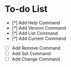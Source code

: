 # To-do List

- [*] Add Help Command
- [*] Add Version Command
- [*] Add List Command
- [*] Add Current Command
- [ ] Add Remove Command
- [ ] Add Set Command
- [ ] Add Change Command
